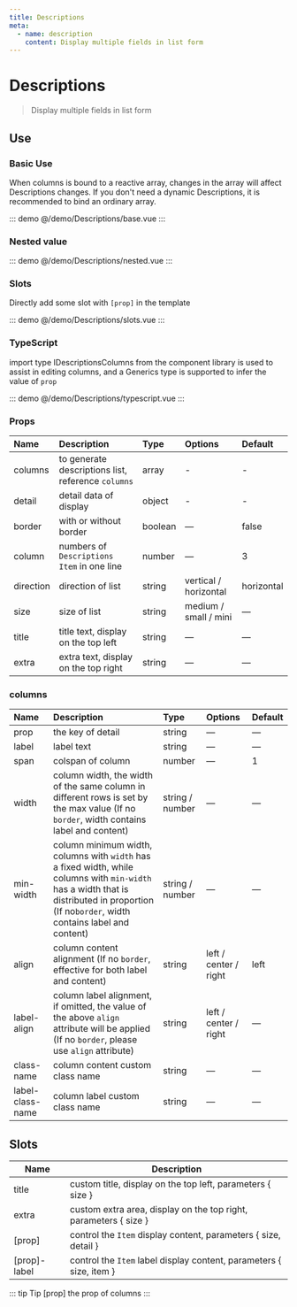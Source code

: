 ```yaml
---
title: Descriptions
meta:
  - name: description
    content: Display multiple fields in list form
---
```


# Descriptions

> Display multiple fields in list form

## Use

### Basic Use

When columns is bound to a reactive array, changes in the array will affect Descriptions changes. If you don't need a dynamic Descriptions, it is recommended to bind an ordinary array.

::: demo
@/demo/Descriptions/base.vue
:::

### Nested value

::: demo
@/demo/Descriptions/nested.vue
:::

### Slots

Directly add some slot with `[prop]` in the template

::: demo
@/demo/Descriptions/slots.vue
:::

### TypeScript

import type IDescriptionsColumns from the component library is used to assist in editing columns, and a Generics type is supported to infer the value of `prop`

::: demo
@/demo/Descriptions/typescript.vue
:::

### Props

| Name      | Description                                        | Type    | Options               | Default    |
| :-------- | :------------------------------------------------- | :------ | :-------------------- | :--------- |
| columns   | to generate descriptions list, reference `columns` | array   | -                     | -          |
| detail    | detail data of display                             | object  | -                     | -          |
| border    | with or without border                             | boolean | —                     | false      |
| column    | numbers of `Descriptions Item` in one line         | number  | —                     | 3          |
| direction | direction of list                                  | string  | vertical / horizontal | horizontal |
| size      | size of list                                       | string  | medium / small / mini | —          |
| title     | title text, display on the top left                | string  | —                     | —          |
| extra     | extra text, display on the top right               | string  | —                     | —          |

### columns

| Name             | Description                                                                                                                                                                                  | Type            | Options               | Default |
| :--------------- | :------------------------------------------------------------------------------------------------------------------------------------------------------------------------------------------- | :-------------- | :-------------------- | :------ |
| prop             | the key of detail                                                                                                                                                                            | string          | —                     | —       |
| label            | label text                                                                                                                                                                                   | string          | —                     | —       |
| span             | colspan of column                                                                                                                                                                            | number          | —                     | 1       |
| width            | column width, the width of the same column in different rows is set by the max value (If no `border`, width contains label and content)                                                      | string / number | —                     | —       |
| min-width        | column minimum width, columns with `width` has a fixed width, while columns with `min-width` has a width that is distributed in proportion (If no`border`, width contains label and content) | string / number | —                     | —       |
| align            | column content alignment (If no `border`, effective for both label and content)                                                                                                              | string          | left / center / right | left    |
| label-align      | column label alignment, if omitted, the value of the above `align` attribute will be applied (If no `border`, please use `align` attribute)                                                  | string          | left / center / right | —       |
| class-name       | column content custom class name                                                                                                                                                             | string          | —                     | —       |
| label-class-name | column label custom class name                                                                                                                                                               | string          | —                     | —       |

## Slots

| Name         | Description                                                         |
| ------------ | ------------------------------------------------------------------- |
| title        | custom title, display on the top left, parameters { size }          |
| extra        | custom extra area, display on the top right, parameters { size }    |
| [prop]       | control the `Item` display content, parameters { size, detail }     |
| [prop]-label | control the `Item` label display content, parameters { size, item } |

::: tip Tip
[prop] the prop of columns
:::
